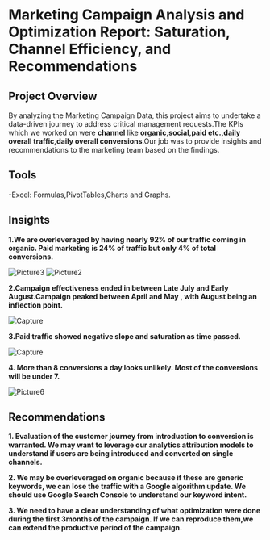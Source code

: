# Marketing Campaign Analysis and Optimization Report: Saturation, Channel Efficiency, and Recommendations

## Project Overview
By analyzing the Marketing Campaign Data, this project aims to undertake a data-driven journey to address critical management requests.The KPIs which we worked on were **channel** like **organic,social,paid etc.,daily overall traffic,daily overall conversions**.Our job was to provide insights and recommendations to the marketing team based on the findings.

## Tools

-Excel: Formulas,PivotTables,Charts and Graphs.

## Insights

**1.We are overleveraged by having nearly 92% of our traffic coming in organic. Paid marketing is 24% of traffic but only 4% of total conversions.**

![Picture3](https://github.com/freudeg0/PortfolioProject-MarketingAnalysis/assets/93113869/16af127c-850b-4452-8471-e9c02db1aea7)
![Picture2](https://github.com/freudeg0/PortfolioProject-MarketingAnalysis/assets/93113869/323f8dc6-36df-4cdf-b0de-3ca7fde25cc8)

**2.Campaign effectiveness ended in between Late July and Early August.Campaign peaked between April and May , with August being an inflection point.**

![Capture](https://github.com/freudeg0/PortfolioProject-MarketingAnalysis/assets/93113869/47037890-4919-4d1d-8c91-231824779d4a)

**3.Paid traffic showed negative slope and saturation as time passed.**

![Capture](https://github.com/freudeg0/PortfolioProject-MarketingAnalysis/assets/93113869/e679b1d0-6a94-4ac2-bd5d-75beadc25a23)

**4. More than 8 conversions a day looks unlikely. Most of the conversions will be under 7.**

![Picture6](https://github.com/freudeg0/PortfolioProject-MarketingAnalysis/assets/93113869/715aff90-3f49-4904-b32c-0e5984660f07)

## Recommendations

**1. Evaluation of the customer journey from introduction to conversion is warranted. We may want to leverage our analytics attribution models to understand if users are being introduced and converted on single channels.**

**2. We may be overleveraged on organic because if these are generic keywords, we can lose the traffic with a Google algorithm update. We should use Google Search Console to understand our keyword intent.**

**3. We need to have a clear understanding of what optimization were done during the first 3months of the campaign. If we can reproduce them,we can extend the productive period of the campaign.**

















